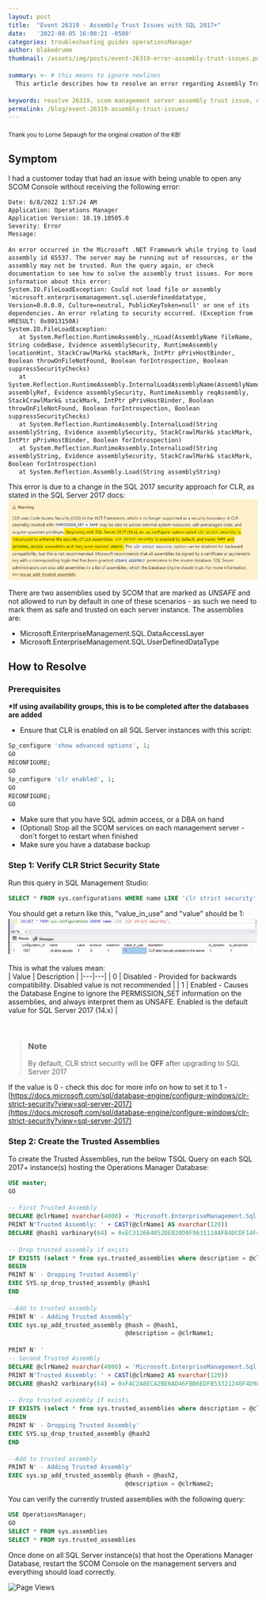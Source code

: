 ```yaml
---
layout: post
title:  "Event 26319 - Assembly Trust Issues with SQL 2017+"
date:   '2022-08-05 16:00:21 -0500'
categories: troubleshooting guides operationsManager
author: blakedrumm
thumbnail: /assets/img/posts/event-26319-error-assembly-trust-issues.png

summary: >- # this means to ignore newlines
  This article describes how to resolve an error regarding Assembly Trust Issues you may notice when opening the SCOM Console.

keywords: resolve 26319, scom management server assembly trust issue, event 26319, assembly id 65537, unable to open scom console
permalink: /blog/event-26319-assembly-trust-issues/
---
```

<sub>Thank you to Lorne Sepaugh for the original creation of the KB!</sub>

## Symptom
I had a customer today that had an issue with being unable to open any SCOM Console without receiving the following error:
```
Date: 6/8/2022 1:57:24 AM
Application: Operations Manager
Application Version: 10.19.10505.0
Severity: Error
Message: 

An error occurred in the Microsoft .NET Framework while trying to load assembly id 65537. The server may be running out of resources, or the assembly may not be trusted. Run the query again, or check documentation to see how to solve the assembly trust issues. For more information about this error: 
System.IO.FileLoadException: Could not load file or assembly 'microsoft.enterprisemanagement.sql.userdefineddatatype, Version=0.0.0.0, Culture=neutral, PublicKeyToken=null' or one of its dependencies. An error relating to security occurred. (Exception from HRESULT: 0x8013150A)
System.IO.FileLoadException: 
   at System.Reflection.RuntimeAssembly._nLoad(AssemblyName fileName, String codeBase, Evidence assemblySecurity, RuntimeAssembly locationHint, StackCrawlMark& stackMark, IntPtr pPrivHostBinder, Boolean throwOnFileNotFound, Boolean forIntrospection, Boolean suppressSecurityChecks)
   at System.Reflection.RuntimeAssembly.InternalLoadAssemblyName(AssemblyName assemblyRef, Evidence assemblySecurity, RuntimeAssembly reqAssembly, StackCrawlMark& stackMark, IntPtr pPrivHostBinder, Boolean throwOnFileNotFound, Boolean forIntrospection, Boolean suppressSecurityChecks)
   at System.Reflection.RuntimeAssembly.InternalLoad(String assemblyString, Evidence assemblySecurity, StackCrawlMark& stackMark, IntPtr pPrivHostBinder, Boolean forIntrospection)
   at System.Reflection.RuntimeAssembly.InternalLoad(String assemblyString, Evidence assemblySecurity, StackCrawlMark& stackMark, Boolean forIntrospection)
   at System.Reflection.Assembly.Load(String assemblyString)
```

This error is due to a change in the SQL 2017 security approach for CLR, as stated in the SQL Server 2017 docs: \
![CLR SQL 2017 documentation highlight](/assets/img/posts/clr-sql-2017-security-approach.png)
 
There are two assemblies used by SCOM that are marked as _UNSAFE_ and not allowed to run by default in one of these scenarios - as such we need to mark them as safe and trusted on each server instance. The assemblies are: 
 - Microsoft.EnterpriseManagement.SQL.DataAccessLayer 
 - Microsoft.EnterpriseManagement.SQL.UserDefinedDataType 

## How to Resolve
### Prerequisites 
 
__*If using availability groups, this is to be completed after the databases are added__
 
 - Ensure that CLR is enabled on all SQL Server instances with this script:
```sql
Sp_configure 'show advanced options', 1; 
GO 
RECONFIGURE; 
GO 
Sp_configure 'clr enabled', 1; 
GO 
RECONFIGURE; 
GO
```
 
 - Make sure that you have SQL admin access, or a DBA on hand 
 - (Optional) Stop all the SCOM services on each management server - don't forget to restart when finished 
 - Make sure you have a database backup 
 
 
### Step 1: Verify CLR Strict Security State 
Run this query in SQL Management Studio:
```sql
SELECT * FROM sys.configurations WHERE name LIKE 'clr strict security'; 
```

You should get a return like this, "value_in_use" and "value" should be 1: \
![Example showing sys.configurations value_in_use](/assets/img/posts/clr-value-in-use.png)
 
This is what the values mean: \
| Value | Description |
|---|---|
| 0 | Disabled - Provided for backwards compatibility. Disabled value is not recommended |
| 1 | Enabled - Causes the Database Engine to ignore the PERMISSION_SET information on the assemblies, and always interpret them as UNSAFE. Enabled is the default value for SQL Server 2017 (14.x) |

&nbsp;

> ### Note
> By default, CLR strict security will be __OFF__ after upgrading to SQL Server 2017
 
If the value is 0 - check this doc for more info on how to set it to 1 - [https://docs.microsoft.com/sql/database-engine/configure-windows/clr-strict-security?view=sql-server-2017](https://docs.microsoft.com/sql/database-engine/configure-windows/clr-strict-security?view=sql-server-2017)
 

### Step 2: Create the Trusted Assemblies
To create the Trusted Assemblies, run the below TSQL Query on each SQL 2017+ instance(s) hosting the Operations Manager Database: 
```sql
USE master;
GO

-- First Trusted Assembly
DECLARE @clrName1 nvarchar(4000) = 'Microsoft.EnterpriseManagement.Sql.DataAccessLayer'
PRINT N'Trusted Assembly: ' + CAST(@clrName1 AS nvarchar(120))
DECLARE @hash1 varbinary(64) = 0xEC312664052DE020D0F9631110AFB4DCDF14F477293E1C5DE8C42D3265F543C92FCF8BC1648FC28E9A0731B3E491BCF1D4A8EB838ED9F0B24AE19057BDDBF6EC;

-- Drop trusted assembly if exists
IF EXISTS (select * from sys.trusted_assemblies where description = @clrName1)
BEGIN
PRINT N' - Dropping Trusted Assembly'
EXEC SYS.sp_drop_trusted_assembly @hash1
END

--Add to trusted assembly
PRINT N' - Adding Trusted Assembly'
EXEC sys.sp_add_trusted_assembly @hash = @hash1,
                                 @description = @clrName1;

PRINT N' '
-- Second Trusted Assembly
DECLARE @clrName2 nvarchar(4000) = 'Microsoft.EnterpriseManagement.Sql.UserDefinedDataType'
PRINT N'Trusted Assembly: ' + CAST(@clrName2 AS nvarchar(120))
DECLARE @hash2 varbinary(64) = 0xFAC2A8ECA2BE6AD46FBB6EDFB53321240F4D98D199A5A28B4EB3BAD412BEC849B99018D9207CEA045D186CF67B8D06507EA33BFBF9A7A132DC0BB1D756F4F491;

-- Drop trusted assembly if exists
IF EXISTS (select * from sys.trusted_assemblies where description = @clrName2)
BEGIN
PRINT N' - Dropping Trusted Assembly'
EXEC SYS.sp_drop_trusted_assembly @hash2
END

--Add to trusted assembly
PRINT N' - Adding Trusted Assembly'
EXEC sys.sp_add_trusted_assembly @hash = @hash2,
                                 @description = @clrName2;
```

You can verify the currently trusted assemblies with the following query:
```sql
USE OperationsManager;
GO
SELECT * FROM sys.assemblies
SELECT * FROM sys.trusted_assemblies
```

Once done on all SQL Server instance(s) that host the Operations Manager Database, restart the SCOM Console on the management servers and everything should load correctly.

![Page Views](https://counter.blakedrumm.com/count/tag.svg?url=blakedrumm.com/blog/event-26319-assembly-trust-issues/)

<!--
Having trouble with Pages? Check out our [documentation](https://docs.github.com/categories/github-pages-basics/) or [contact support](https://support.github.com/contact) and we’ll help you sort it out.
-->
